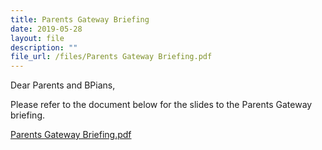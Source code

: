 ```yaml
---
title: Parents Gateway Briefing
date: 2019-05-28
layout: file
description: ""
file_url: /files/Parents Gateway Briefing.pdf
---
```


Dear Parents and BPians,

  

Please refer to the document below for the slides to the Parents Gateway briefing.

  

[Parents Gateway Briefing.pdf](https://www-bpghs-moe-edu-sg-admin.cwp.sg/qql/slot/u148/BPGHS%202019/Announcements%20&%20Updates/Parents%20Gateway%20Briefing/Parents%20Gateway%20Briefing.pdf)